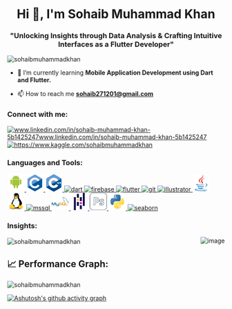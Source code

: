 <h1 align="center">Hi 👀, I'm Sohaib Muhammad Khan</h1>
<h3 align="center">"Unlocking Insights through Data Analysis & Crafting Intuitive Interfaces as a Flutter Developer"</h3>

<p align="left"> <img src="https://komarev.com/ghpvc/?username=sohaibmuhammadkhan&label=Profile%20views&color=fe9a00&style=flat" alt="sohaibmuhammadkhan" /> </p>

- 📱 I’m currently learning **Mobile Application Development using Dart and Flutter.**

- 📫 How to reach me **sohaib271201@gmail.com**

<h3 align="left">Connect with me:</h3>
<p align="left">
<a href="https://linkedin.com/in/www.linkedin.com/in/sohaib-muhammad-khan-5b1425247www.linkedin.com/in/sohaib-muhammad-khan-5b1425247" target="blank"><img align="center" src="https://raw.githubusercontent.com/rahuldkjain/github-profile-readme-generator/master/src/images/icons/Social/linked-in-alt.svg" alt="www.linkedin.com/in/sohaib-muhammad-khan-5b1425247www.linkedin.com/in/sohaib-muhammad-khan-5b1425247" height="30" width="40" /></a>
<a href="https://kaggle.com/https://www.kaggle.com/sohaibmuhammadkhan" target="blank"><img align="center" src="https://raw.githubusercontent.com/rahuldkjain/github-profile-readme-generator/master/src/images/icons/Social/kaggle.svg" alt="https://www.kaggle.com/sohaibmuhammadkhan" height="30" width="40" /></a>
</p>

<h3 align="left">Languages and Tools:</h3>
<p align="left"> <a href="https://developer.android.com" target="_blank" rel="noreferrer"> <img src="https://raw.githubusercontent.com/devicons/devicon/master/icons/android/android-original-wordmark.svg" alt="android" width="40" height="40"/> </a> <a href="https://www.cprogramming.com/" target="_blank" rel="noreferrer"> <img src="https://raw.githubusercontent.com/devicons/devicon/master/icons/c/c-original.svg" alt="c" width="40" height="40"/> </a> <a href="https://www.w3schools.com/cpp/" target="_blank" rel="noreferrer"> <img src="https://raw.githubusercontent.com/devicons/devicon/master/icons/cplusplus/cplusplus-original.svg" alt="cplusplus" width="40" height="40"/> </a> <a href="https://dart.dev" target="_blank" rel="noreferrer"> <img src="https://www.vectorlogo.zone/logos/dartlang/dartlang-icon.svg" alt="dart" width="40" height="40"/> </a> <a href="https://firebase.google.com/" target="_blank" rel="noreferrer"> <img src="https://www.vectorlogo.zone/logos/firebase/firebase-icon.svg" alt="firebase" width="40" height="40"/> </a> <a href="https://flutter.dev" target="_blank" rel="noreferrer"> <img src="https://www.vectorlogo.zone/logos/flutterio/flutterio-icon.svg" alt="flutter" width="40" height="40"/> </a> <a href="https://git-scm.com/" target="_blank" rel="noreferrer"> <img src="https://www.vectorlogo.zone/logos/git-scm/git-scm-icon.svg" alt="git" width="40" height="40"/> </a> <a href="https://www.adobe.com/in/products/illustrator.html" target="_blank" rel="noreferrer"> <img src="https://www.vectorlogo.zone/logos/adobe_illustrator/adobe_illustrator-icon.svg" alt="illustrator" width="40" height="40"/> </a> <a href="https://www.java.com" target="_blank" rel="noreferrer"> <img src="https://raw.githubusercontent.com/devicons/devicon/master/icons/java/java-original.svg" alt="java" width="40" height="40"/> </a> <a href="https://www.linux.org/" target="_blank" rel="noreferrer"> <img src="https://raw.githubusercontent.com/devicons/devicon/master/icons/linux/linux-original.svg" alt="linux" width="40" height="40"/> </a> <a href="https://www.microsoft.com/en-us/sql-server" target="_blank" rel="noreferrer"> <img src="https://www.svgrepo.com/show/303229/microsoft-sql-server-logo.svg" alt="mssql" width="40" height="40"/> </a> <a href="https://www.mysql.com/" target="_blank" rel="noreferrer"> <img src="https://raw.githubusercontent.com/devicons/devicon/master/icons/mysql/mysql-original-wordmark.svg" alt="mysql" width="40" height="40"/> </a> <a href="https://pandas.pydata.org/" target="_blank" rel="noreferrer"> <img src="https://raw.githubusercontent.com/devicons/devicon/2ae2a900d2f041da66e950e4d48052658d850630/icons/pandas/pandas-original.svg" alt="pandas" width="40" height="40"/> </a> <a href="https://www.photoshop.com/en" target="_blank" rel="noreferrer"> <img src="https://raw.githubusercontent.com/devicons/devicon/master/icons/photoshop/photoshop-line.svg" alt="photoshop" width="40" height="40"/> </a> <a href="https://www.python.org" target="_blank" rel="noreferrer"> <img src="https://raw.githubusercontent.com/devicons/devicon/master/icons/python/python-original.svg" alt="python" width="40" height="40"/> </a> <a href="https://seaborn.pydata.org/" target="_blank" rel="noreferrer"> <img src="https://seaborn.pydata.org/_images/logo-mark-lightbg.svg" alt="seaborn" width="40" height="40"/> </a> </p>

<h3 align="left">Insights:</h3>

<img align="right" src="https://github.com/SohaibMuhammadKhan/SohaibMuhammadKhan/assets/129584803/9975c675-6fc7-4a6f-9557-e415d0ddc66c" alt="image" />

<p><img align="center" src="https://github-readme-stats.vercel.app/api/top-langs?username=sohaibmuhammadkhan&show_icons=true&theme=dark&locale=en&layout=compact" alt="sohaibmuhammadkhan" /></p>

<h2 align="left">📈 Performance Graph:</h2>

<p><img align="center" src="https://github-readme-streak-stats.herokuapp.com/?user=sohaibmuhammadkhan&theme=dark" alt="sohaibmuhammadkhan" /></p>

[![Ashutosh's github activity graph](https://github-readme-activity-graph.vercel.app/graph?username=SohaibMuhammadKhan&theme=xcode&line=fe9a00&bg_color=151515&point=faffff)](https://github.com/ashutosh00710/github-readme-activity-graph)
